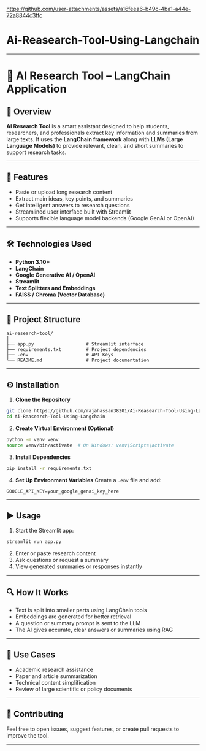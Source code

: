 https://github.com/user-attachments/assets/a16feea6-b49c-4ba1-a44e-72a8844c3ffc

# Ai-Reasearch-Tool-Using-Langchain

---

# 🧠 AI Research Tool – LangChain Application

## 📘 Overview

**AI Research Tool** is a smart assistant designed to help students, researchers, and professionals extract key information and summaries from large texts. It uses the **LangChain framework** along with **LLMs (Large Language Models)** to provide relevant, clean, and short summaries to support research tasks.

---

## 🚀 Features

* Paste or upload long research content
* Extract main ideas, key points, and summaries
* Get intelligent answers to research questions
* Streamlined user interface built with Streamlit
* Supports flexible language model backends (Google GenAI or OpenAI)

---

## 🛠️ Technologies Used

* **Python 3.10+**
* **LangChain**
* **Google Generative AI / OpenAI**
* **Streamlit**
* **Text Splitters and Embeddings**
* **FAISS / Chroma (Vector Database)**

---

## 📁 Project Structure

```
ai-research-tool/
│
├── app.py                   # Streamlit interface
├── requirements.txt         # Project dependencies
├── .env                     # API Keys
└── README.md                # Project documentation
```

---

## ⚙️ Installation

1. **Clone the Repository**

```bash
git clone https://github.com/rajahassan38201/Ai-Reasearch-Tool-Using-Langchain.git
cd Ai-Reasearch-Tool-Using-Langchain
```

2. **Create Virtual Environment (Optional)**

```bash
python -m venv venv
source venv/bin/activate  # On Windows: venv\Scripts\activate
```

3. **Install Dependencies**

```bash
pip install -r requirements.txt
```

4. **Set Up Environment Variables**
   Create a `.env` file and add:

```
GOOGLE_API_KEY=your_google_genai_key_here
```

---

## ▶️ Usage

1. Start the Streamlit app:

```bash
streamlit run app.py
```

2. Enter or paste research content
3. Ask questions or request a summary
4. View generated summaries or responses instantly

---

## 🔍 How It Works

* Text is split into smaller parts using LangChain tools
* Embeddings are generated for better retrieval
* A question or summary prompt is sent to the LLM
* The AI gives accurate, clear answers or summaries using RAG

---

## 📌 Use Cases

* Academic research assistance
* Paper and article summarization
* Technical content simplification
* Review of large scientific or policy documents

---

## 🤝 Contributing

Feel free to open issues, suggest features, or create pull requests to improve the tool.

---
